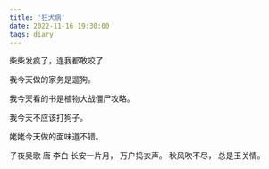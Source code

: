 ```yaml
---
title: '狂犬病'
date: 2022-11-16 19:30:00
tags: diary
---
```

柴柴发疯了，连我都敢咬了

我今天做的家务是遛狗。

我今天看的书是植物大战僵尸攻略。

我今天不应该打狗子。

姥姥今天做的面味道不错。

子夜吴歌 唐 李白
长安一片月，
万户捣衣声。
秋风吹不尽，
总是玉关情。
